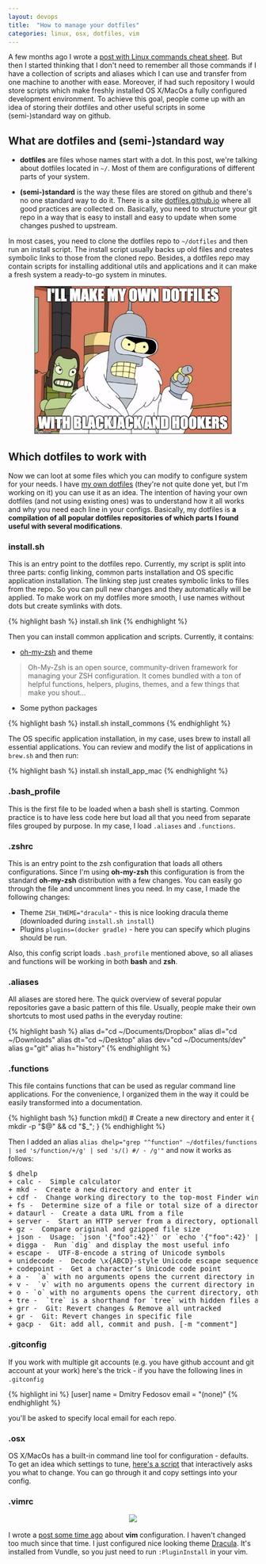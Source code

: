 ```yaml
---
layout: devops
title:  "How to manage your dotfiles"
categories: linux, osx, dotfiles, vim
---
```


A few months ago I wrote a [post with Linux commands cheat sheet][1]. But then I started thinking that I don't need to remember all those commands if I have
a collection of scripts and aliases which I can use and transfer from one machine to another with ease. Moreover, if had such repository I would store scripts which make freshly installed OS X/MacOs a fully configured development environment.
To achieve this goal, people come up with
an idea of storing their dotfiles and other useful scripts in some (semi-)standard way on github.

## What are dotfiles and (semi-)standard way

* **dotfiles** are files whose names start with a dot. In this post, we're talking about dotfiles located in `~/`. Most of them are configurations of different parts of your system.

* **(semi-)standard** is the way these files are stored on github and there's no one standard way to do it. There is a site [dotfiles.github.io][2] where all good practices are collected on. Basically, you need to structure your git repo in a way that is easy to install and easy to update when some changes pushed to upstream.

In most cases, you need to clone the dotfiles repo to `~/dotfiles` and then run an install script. The install script usually backs up old files and creates symbolic links to those from the cloned repo. Besides, a dotfiles repo may contain scripts for installing additional utils and applications and it can make a fresh system a ready-to-go system in minutes.

<div style="text-align: center;">
<img style="width: 400px;" src="/assets/dotfiles.jpg" />
</div>


## Which dotfiles to work with

Now we can loot at some files which you can modify to configure system for your needs. I have [my own dotfiles][3] (they're not quite done yet, but I'm working on it) you can use it as an idea. The intention of having your own dotfiles (and not using existing ones) was to understand how it all works and why you need each line in your configs. Basically, my dotfiles is **a compilation of all popular dotfiles repositories of which parts I found useful with several modifications**.

### install.sh

This is an entry point to the dotfiles repo. Currently, my script is split into three parts: config linking, common parts installation and OS specific application installation. The linking step just creates symbolic links to files from the repo. So you can pull new changes and they automatically will be applied. To make work on my dotfiles more smooth, I use names without dots but create symlinks with dots.

{% highlight bash %}
install.sh link
{% endhighlight %}

Then you can install common application and scripts. Currently, it contains:

* [oh-my-zsh][6] and theme

>Oh-My-Zsh is an open source, community-driven framework for managing your ZSH configuration. It comes bundled with a ton of helpful functions, helpers, plugins, themes, and a few things that make you shout...

* Some python packages

{% highlight bash %}
install.sh install_commons
{% endhighlight %}

The OS specific application installation, in my case, uses brew to install all essential applications. You can review and modify the list of applications in `brew.sh` and then run:

{% highlight bash %}
install.sh install_app_mac
{% endhighlight %}

### .bash_profile

This is the first file to be loaded when a bash shell is starting. Common practice is to have less code here but load all that you need from separate files grouped by purpose. In my case, I load `.aliases` and `.functions`.

### .zshrc

This is an entry point to the zsh configuration that loads all others configurations. Since I'm using **oh-my-zsh** this configuration is from the standard **oh-my-zsh** distribution with a few changes. You can easily go through the file and uncomment lines you need.
In my case, I made the following changes:

* Theme `ZSH_THEME="dracula"` - this is nice looking dracula theme (downloaded during `install.sh install`)
* Plugins `plugins=(docker gradle)` - here you can specify which plugins should be run.

Also, this config script loads `.bash_profile` mentioned above, so all aliases and functions will be working in both **bash** and **zsh**.

### .aliases

All aliases are stored here. The quick overview of several popular repositories gave a basic pattern of this file. Usually, people make their own shortcuts to most used paths in the everyday routine:

{% highlight bash %}
alias d="cd ~/Documents/Dropbox"
alias dl="cd ~/Downloads"
alias dt="cd ~/Desktop"
alias dev="cd ~/Documents/dev"
alias g="git"
alias h="history"
{% endhighlight %}

### .functions

This file contains functions that can be used as regular command line applications. For the convenience, I organized them in the way it could be easily transformed into a documentation.

{% highlight bash %}
function mkd() # Create a new directory and enter it
{
	mkdir -p "$@" && cd "$_";
}
{% endhighlight %}

Then I added an alias `alias dhelp="grep "^function" ~/dotfiles/functions | sed 's/function/+/g' | sed 's/() #/ - /g'"` and now it works as follows:

<pre>
$ dhelp
+ calc -  Simple calculator
+ mkd -  Create a new directory and enter it
+ cdf -  Change working directory to the top-most Finder window location
+ fs -  Determine size of a file or total size of a directory
+ dataurl -  Create a data URL from a file
+ server -  Start an HTTP server from a directory, optionally specifying the port
+ gz -  Compare original and gzipped file size
+ json -  Usage: `json '{"foo":42}'` or `echo '{"foo":42}' | json`
+ digga -  Run `dig` and display the most useful info
+ escape -  UTF-8-encode a string of Unicode symbols
+ unidecode -  Decode \x{ABCD}-style Unicode escape sequences
+ codepoint -  Get a character’s Unicode code point
+ a -  `a` with no arguments opens the current directory in Atom Editor, otherwise opens the given location
+ v -  `v` with no arguments opens the current directory in Vim, otherwise opens the given location
+ o - `o` with no arguments opens the current directory, otherwise opens the given location
+ tre -  `tre` is a shorthand for `tree` with hidden files and color enabled
+ grr -  Git: Revert changes & Remove all untracked
+ gr -  Git: Revert changes in specific file
+ gacp -  Git: add all, commit and push. [-m "comment"]
</pre>

### .gitconfig

If you work with multiple git accounts (e.g. you have github account and git account at your work) here's the trick - if you have the following lines in `.gitconfig`

{% highlight ini %}
[user]
	name = Dmitry Fedosov
	email = "(none)"
{% endhighlight %}

you'll be asked to specify local email for each repo.


### .osx

OS X/MacOs has a built-in command line tool for configuration - defaults. To get an idea which settings to tune, [here's
a script][7] that interactively asks you what to change. You can go through it and copy settings into your config.

### .vimrc

<div style="text-align: center;">
<img src="https://draculatheme.com/assets/img/screenshots/vim.png" />
</div>

I wrote a [post some time ago][4] about **vim** configuration. I haven't changed too much since that time.
I just configured nice looking theme [Dracula][5]. It's installed from Vundle, so you just need to run `:PluginInstall` in your vim.


[1]: /2016/03/27/linux-commands/
[2]: https://dotfiles.github.io/
[3]: https://github.com/dimafeng/dotfiles
[4]: /2015/09/13/vim1/
[5]: https://draculatheme.com/vim/
[6]: http://ohmyz.sh/
[7]: https://gist.github.com/brandonb927/3195465/
